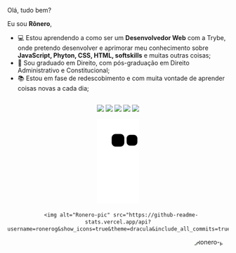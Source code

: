 Olá, tudo bem?

Eu sou **Rônero**,

- 💻 Estou aprendendo a como ser um **Desenvolvedor Web** com a Trybe, onde pretendo desenvolver e aprimorar meu conhecimento sobre **JavaScript, Phyton, CSS, HTML, softskills** e muitas outras coisas;
- 👔 Sou graduado em Direito, com pós-graduação em Direito Administrativo e Constitucional;
- 📚 Estou em fase de redescobimento e com muita vontade de aprender coisas novas a cada dia;


<div align="center">
  <a href="https://github.com/ronerog">

##

<div> 
   <a href="https://instagram.com/ronero.g" target="_blank"><img src="https://img.shields.io/badge/-Instagram-%23E4405F?style=for-the-badge&logo=instagram&logoColor=white" target="_blank"></a>
 	<a href="https://www.twitch.tv/ansios0_" target="_blank"><img src="https://img.shields.io/badge/Twitch-9146FF?style=for-the-badge&logo=twitch&logoColor=white" target="_blank"></a>
 <a href="https://discordapp.com/users/319915402069147659" target="_blank"><img src="https://img.shields.io/badge/Discord-7289DA?style=for-the-badge&logo=discord&logoColor=white" target="_blank"></a> 
  <a href = "mailto:ronerojr@gmail.com"><img src="https://img.shields.io/badge/-Gmail-%23333?style=for-the-badge&logo=gmail&logoColor=white" target="_blank"></a>
  <a href="https://www.linkedin.com/in/r%C3%B4nero-gomes-cavalcante-j%C3%BAnior-894231188/" target="_blank"><img src="https://img.shields.io/badge/-LinkedIn-%230077B5?style=for-the-badge&logo=linkedin&logoColor=white" target="_blank"></a> 

  
![Snake animation](https://github.com/ronerog/ronerog/blob/output/github-contribution-grid-snake.svg)
  
      <img alt="Ronero-pic" src="https://github-readme-stats.vercel.app/api?username=ronerog&show_icons=true&theme=dracula&include_all_commits=true&count_private=true">
           
  <img align="right" alt="Ronero-pic" height="150" style="border-radius:50px;" src="https://media.discordapp.net/attachments/736974805760475217/969452638376714250/picasion.com_7db3aaa985d68a2eec9ded24d3d8fea3.gif">
</div>

    
</div>
